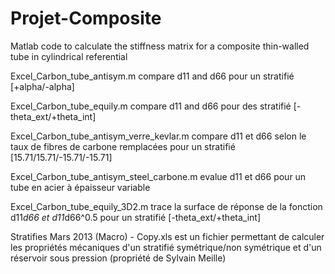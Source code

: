 # Projet-Composite
Matlab code to calculate the stiffness matrix for a composite thin-walled tube in cylindrical referential

Excel_Carbon_tube_antisym.m compare d11 and d66 pour un stratifié [+alpha/-alpha]

Excel_Carbon_tube_equily.m compare d11 and d66 pour des stratifié [-theta_ext/+theta_int]

Excel_Carbon_tube_antisym_verre_kevlar.m compare d11 et d66 selon le taux de fibres de carbone remplacées pour un stratifié [15.71/15.71/-15.71/-15.71]

Excel_Carbon_tube_antisym_steel_carbone.m evalue d11 et d66 pour un tube en acier à épaisseur variable

Excel_Carbon_tube_equily_3D2.m trace la surface de réponse de la fonction d11*d66 et d11*d66^0.5 pour un stratifié [-theta_ext/+theta_int]

Stratifies Mars 2013 (Macro) - Copy.xls est un fichier permettant de calculer les propriétés mécaniques d'un stratifié symétrique/non symétrique et d'un réservoir sous pression (propriété de Sylvain Meille)
